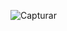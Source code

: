 ![Capturar](https://user-images.githubusercontent.com/59458404/72684651-4b05ec80-3ac1-11ea-9c96-c9e453c49249.PNG)
